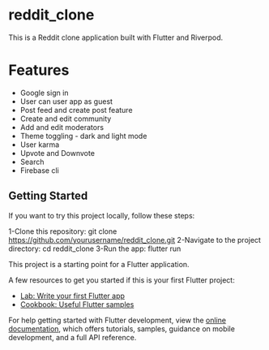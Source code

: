 # reddit_clone

This is a Reddit clone application built with Flutter and Riverpod.

# Features
- Google sign in
- User can user app as guest
- Post feed and create post feature
- Create and edit community
- Add and edit moderators
- Theme toggling - dark and light mode
- User karma
- Upvote and Downvote
- Search
- Firebase cli

## Getting Started

If you want to try this project locally, follow these steps:

1-Clone this repository: git clone https://github.com/yourusername/reddit_clone.git
2-Navigate to the project directory: cd reddit_clone
3-Run the app: flutter run

This project is a starting point for a Flutter application.

A few resources to get you started if this is your first Flutter project:

- [Lab: Write your first Flutter app](https://docs.flutter.dev/get-started/codelab)
- [Cookbook: Useful Flutter samples](https://docs.flutter.dev/cookbook)

For help getting started with Flutter development, view the
[online documentation](https://docs.flutter.dev/), which offers tutorials,
samples, guidance on mobile development, and a full API reference.

